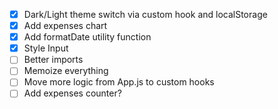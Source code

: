 - [x] Dark/Light theme switch via custom hook and localStorage
- [x] Add expenses chart
- [x] Add formatDate utility function
- [x] Style Input
- [ ] Better imports
- [ ] Memoize everything
- [ ] Move more logic from App.js to custom hooks
- [ ] Add expenses counter?
